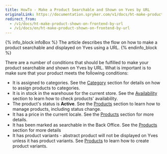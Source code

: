 ```yaml
---
title: HowTo - Make a Product Searchable and Shown on Yves by URL
originalLink: https://documentation.spryker.com/v1/docs/ht-make-product-shown-on-frontend-by-url
redirect_from:
  - /v1/docs/ht-make-product-shown-on-frontend-by-url
  - /v1/docs/en/ht-make-product-shown-on-frontend-by-url
---
```


{% info_block infoBox %}
The article describes the flow on how to make a product searchable and displayed on Yves using a URL.
{% endinfo_block %}

There are a number of conditions that should be fulfilled to make your product searchable and shown on Yves by URL. What is important is to make sure that your product meets the following conditions:

* It is assigned to categories. See the [Category](/docs/scos/dev/user-guides/201811.0/back-office-user-guide/category/assigning-produ) section for details on how to assign products to categories.
* It is in stock in the warehouse for the current store. See the [Availability](/docs/scos/dev/user-guides/201811.0/back-office-user-guide/products/availability/managing-produc) section to learn how to check products' availability.
* The product's status is **Active**. See the [Products](https://documentation.spryker.com/v1/docs/managing-products#activating-a-product) section to learn how to manage products, including status change.
* It has a price in the current locale. See the [Products](/docs/scos/dev/user-guides/201811.0/back-office-user-guide/products/products/managing-products/managing-produc) section for more details.
* It has been marked as searchable in the Back Office. See the [Products](/docs/scos/dev/user-guides/201811.0/back-office-user-guide/products/products/references/concrete-produc) section for more details
* It has product variants - abstract product will not be displayed on Yves unless it has product variants. See [Products](/docs/scos/dev/user-guides/201811.0/back-office-user-guide/products/products/concrete-products/creating-a-prod) to learn how to create product variants.
